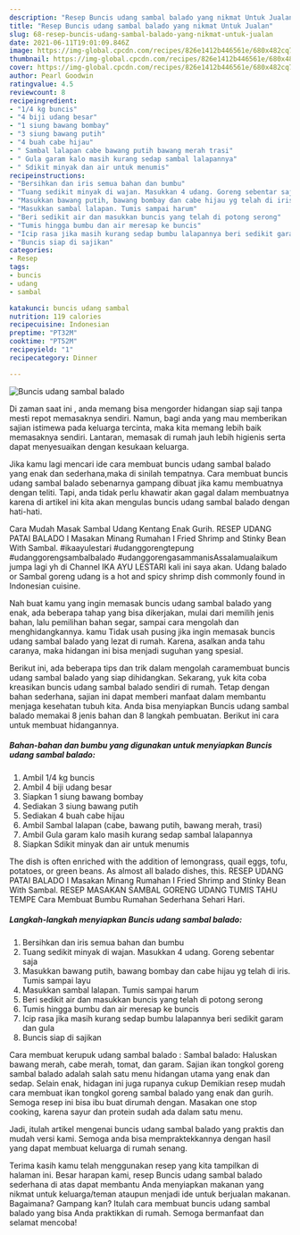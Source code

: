 ```yaml
---
description: "Resep Buncis udang sambal balado yang nikmat Untuk Jualan"
title: "Resep Buncis udang sambal balado yang nikmat Untuk Jualan"
slug: 68-resep-buncis-udang-sambal-balado-yang-nikmat-untuk-jualan
date: 2021-06-11T19:01:09.846Z
image: https://img-global.cpcdn.com/recipes/826e1412b446561e/680x482cq70/buncis-udang-sambal-balado-foto-resep-utama.jpg
thumbnail: https://img-global.cpcdn.com/recipes/826e1412b446561e/680x482cq70/buncis-udang-sambal-balado-foto-resep-utama.jpg
cover: https://img-global.cpcdn.com/recipes/826e1412b446561e/680x482cq70/buncis-udang-sambal-balado-foto-resep-utama.jpg
author: Pearl Goodwin
ratingvalue: 4.5
reviewcount: 8
recipeingredient:
- "1/4 kg buncis"
- "4 biji udang besar"
- "1 siung bawang bombay"
- "3 siung bawang putih"
- "4 buah cabe hijau"
- " Sambal lalapan cabe bawang putih bawang merah trasi"
- " Gula garam kalo masih kurang sedap sambal lalapannya"
- " Sdikit minyak dan air untuk menumis"
recipeinstructions:
- "Bersihkan dan iris semua bahan dan bumbu"
- "Tuang sedikit minyak di wajan. Masukkan 4 udang. Goreng sebentar saja"
- "Masukkan bawang putih, bawang bombay dan cabe hijau yg telah di iris. Tumis sampai layu"
- "Masukkan sambal lalapan. Tumis sampai harum"
- "Beri sedikit air dan masukkan buncis yang telah di potong serong"
- "Tumis hingga bumbu dan air meresap ke buncis"
- "Icip rasa jika masih kurang sedap bumbu lalapannya beri sedikit garam dan gula"
- "Buncis siap di sajikan"
categories:
- Resep
tags:
- buncis
- udang
- sambal

katakunci: buncis udang sambal 
nutrition: 119 calories
recipecuisine: Indonesian
preptime: "PT32M"
cooktime: "PT52M"
recipeyield: "1"
recipecategory: Dinner

---
```



![Buncis udang sambal balado](https://img-global.cpcdn.com/recipes/826e1412b446561e/680x482cq70/buncis-udang-sambal-balado-foto-resep-utama.jpg)

Di zaman  saat ini , anda memang bisa mengorder hidangan siap saji tanpa mesti repot memasaknya sendiri. Namun, bagi anda yang mau memberikan sajian istimewa pada keluarga tercinta, maka kita memang lebih baik memasaknya sendiri. Lantaran, memasak di rumah jauh lebih higienis serta dapat menyesuaikan dengan kesukaan keluarga.

Jika kamu lagi mencari ide cara membuat buncis udang sambal balado yang enak dan sederhana,maka di sinilah tempatnya. Cara membuat buncis udang sambal balado  sebenarnya gampang dibuat jika kamu membuatnya dengan teliti. Tapi, anda tidak perlu khawatir akan gagal dalam membuatnya 
karena di artikel ini kita akan mengulas buncis udang sambal balado dengan hati-hati.  

Cara Mudah Masak Sambal Udang Kentang Enak Gurih. RESEP UDANG PATAI BALADO I Masakan Minang Rumahan I Fried Shrimp and Stinky Bean With Sambal. #ikaayulestari #udanggorengtepung #udanggorengsambalbalado #udanggorengasammanisAssalamualaikum jumpa lagi yh di Channel IKA AYU LESTARI kali ini saya akan. Udang balado or Sambal goreng udang is a hot and spicy shrimp dish commonly found in Indonesian cuisine.

Nah buat kamu yang ingin memasak buncis udang sambal balado yang enak, ada beberapa tahap yang bisa dikerjakan, mulai dari memilih jenis bahan, lalu pemilihan bahan segar, sampai cara mengolah dan menghidangkannya. kamu Tidak usah pusing jika ingin memasak buncis udang sambal balado yang lezat di rumah. Karena, asalkan anda  tahu caranya, maka hidangan ini bisa menjadi suguhan yang spesial.

Berikut ini, ada beberapa tips dan trik dalam mengolah caramembuat buncis udang sambal balado yang siap dihidangkan. Sekarang, yuk kita coba kreasikan buncis udang sambal balado sendiri di rumah. Tetap dengan bahan sederhana, sajian ini dapat memberi manfaat dalam membantu menjaga kesehatan tubuh kita. Anda bisa menyiapkan Buncis udang sambal balado memakai 8 jenis bahan dan 8 langkah pembuatan. Berikut ini cara untuk membuat hidangannya.

<!--inarticleads1-->

##### Bahan-bahan dan bumbu yang digunakan untuk menyiapkan Buncis udang sambal balado:

1. Ambil 1/4 kg buncis
1. Ambil 4 biji udang besar
1. Siapkan 1 siung bawang bombay
1. Sediakan 3 siung bawang putih
1. Sediakan 4 buah cabe hijau
1. Ambil  Sambal lalapan (cabe, bawang putih, bawang merah, trasi)
1. Ambil  Gula garam kalo masih kurang sedap sambal lalapannya
1. Siapkan  Sdikit minyak dan air untuk menumis


The dish is often enriched with the addition of lemongrass, quail eggs, tofu, potatoes, or green beans. As almost all balado dishes, this. RESEP UDANG PATAI BALADO I Masakan Minang Rumahan I Fried Shrimp and Stinky Bean With Sambal. RESEP MASAKAN SAMBAL GORENG UDANG TUMIS TAHU TEMPE Cara Membuat Bumbu Rumahan Sederhana Sehari Hari. 

<!--inarticleads2-->

##### Langkah-langkah menyiapkan Buncis udang sambal balado:

1. Bersihkan dan iris semua bahan dan bumbu
1. Tuang sedikit minyak di wajan. Masukkan 4 udang. Goreng sebentar saja
1. Masukkan bawang putih, bawang bombay dan cabe hijau yg telah di iris. Tumis sampai layu
1. Masukkan sambal lalapan. Tumis sampai harum
1. Beri sedikit air dan masukkan buncis yang telah di potong serong
1. Tumis hingga bumbu dan air meresap ke buncis
1. Icip rasa jika masih kurang sedap bumbu lalapannya beri sedikit garam dan gula
1. Buncis siap di sajikan


Cara membuat kerupuk udang sambal balado : Sambal balado: Haluskan bawang merah, cabe merah, tomat, dan garam. Sajian ikan tongkol goreng sambal balado adalah salah satu menu hidangan utama yang enak dan sedap. Selain enak, hidagan ini juga rupanya cukup Demikian resep mudah cara membuat ikan tongkol goreng sambal balado yang enak dan gurih. Semoga resep ini bisa ibu buat dirumah dengan. Masakan one stop cooking, karena sayur dan protein sudah ada dalam satu menu. 

Jadi, itulah artikel mengenai  buncis udang sambal balado  yang praktis dan mudah versi kami. Semoga anda bisa mempraktekkannya dengan hasil yang dapat membuat keluarga di rumah senang. 

Terima kasih kamu telah menggunakan resep yang kita tampilkan di halaman ini. Besar harapan kami, resep  Buncis udang sambal balado sederhana di atas dapat membantu Anda menyiapkan makanan yang nikmat untuk keluarga/teman ataupun menjadi ide untuk berjualan makanan. Bagaimana? Gampang kan? Itulah cara membuat buncis udang sambal balado yang bisa Anda praktikkan di rumah. Semoga bermanfaat dan selamat mencoba!


